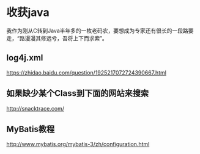 # 收获java
我作为刚从C转到Java半年多的一枚老码农，要想成为专家还有很长的一段路要走，“路漫漫其修远兮，吾将上下而求索”。



## log4j.xml
https://zhidao.baidu.com/question/1925217072724390667.html

## 如果缺少某个Class到下面的网站来搜索
http://snacktrace.com/

## MyBatis教程
http://www.mybatis.org/mybatis-3/zh/configuration.html
